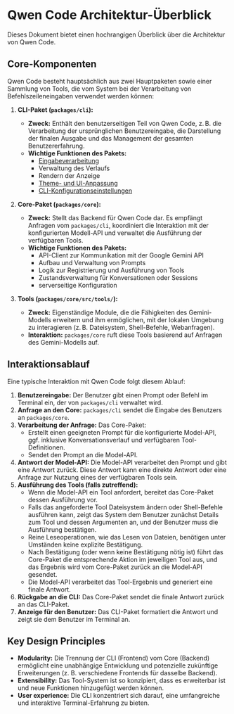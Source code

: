 # Qwen Code Architektur-Überblick

Dieses Dokument bietet einen hochrangigen Überblick über die Architektur von Qwen Code.

## Core-Komponenten

Qwen Code besteht hauptsächlich aus zwei Hauptpaketen sowie einer Sammlung von Tools, die vom System bei der Verarbeitung von Befehlszeileneingaben verwendet werden können:

1.  **CLI-Paket (`packages/cli`):**
    - **Zweck:** Enthält den benutzerseitigen Teil von Qwen Code, z. B. die Verarbeitung der ursprünglichen Benutzereingabe, die Darstellung der finalen Ausgabe und das Management der gesamten Benutzererfahrung.
    - **Wichtige Funktionen des Pakets:**
      - [Eingabeverarbeitung](./cli/commands.md)
      - Verwaltung des Verlaufs
      - Rendern der Anzeige
      - [Theme- und UI-Anpassung](./cli/themes.md)
      - [CLI-Konfigurationseinstellungen](./cli/configuration.md)

2.  **Core-Paket (`packages/core`):**
    - **Zweck:** Stellt das Backend für Qwen Code dar. Es empfängt Anfragen vom `packages/cli`, koordiniert die Interaktion mit der konfigurierten Modell-API und verwaltet die Ausführung der verfügbaren Tools.
    - **Wichtige Funktionen des Pakets:**
      - API-Client zur Kommunikation mit der Google Gemini API
      - Aufbau und Verwaltung von Prompts
      - Logik zur Registrierung und Ausführung von Tools
      - Zustandsverwaltung für Konversationen oder Sessions
      - serverseitige Konfiguration

3.  **Tools (`packages/core/src/tools/`):**
    - **Zweck:** Eigenständige Module, die die Fähigkeiten des Gemini-Modells erweitern und ihm ermöglichen, mit der lokalen Umgebung zu interagieren (z. B. Dateisystem, Shell-Befehle, Webanfragen).
    - **Interaktion:** `packages/core` ruft diese Tools basierend auf Anfragen des Gemini-Modells auf.

## Interaktionsablauf

Eine typische Interaktion mit Qwen Code folgt diesem Ablauf:

1.  **Benutzereingabe:** Der Benutzer gibt einen Prompt oder Befehl im Terminal ein, der von `packages/cli` verwaltet wird.
2.  **Anfrage an den Core:** `packages/cli` sendet die Eingabe des Benutzers an `packages/core`.
3.  **Verarbeitung der Anfrage:** Das Core-Paket:
    - Erstellt einen geeigneten Prompt für die konfigurierte Model-API, ggf. inklusive Konversationsverlauf und verfügbaren Tool-Definitionen.
    - Sendet den Prompt an die Model-API.
4.  **Antwort der Model-API:** Die Model-API verarbeitet den Prompt und gibt eine Antwort zurück. Diese Antwort kann eine direkte Antwort oder eine Anfrage zur Nutzung eines der verfügbaren Tools sein.
5.  **Ausführung des Tools (falls zutreffend):**
    - Wenn die Model-API ein Tool anfordert, bereitet das Core-Paket dessen Ausführung vor.
    - Falls das angeforderte Tool Dateisystem ändern oder Shell-Befehle ausführen kann, zeigt das System dem Benutzer zunächst Details zum Tool und dessen Argumenten an, und der Benutzer muss die Ausführung bestätigen.
    - Reine Leseoperationen, wie das Lesen von Dateien, benötigen unter Umständen keine explizite Bestätigung.
    - Nach Bestätigung (oder wenn keine Bestätigung nötig ist) führt das Core-Paket die entsprechende Aktion im jeweiligen Tool aus, und das Ergebnis wird vom Core-Paket zurück an die Model-API gesendet.
    - Die Model-API verarbeitet das Tool-Ergebnis und generiert eine finale Antwort.
6.  **Rückgabe an die CLI:** Das Core-Paket sendet die finale Antwort zurück an das CLI-Paket.
7.  **Anzeige für den Benutzer:** Das CLI-Paket formatiert die Antwort und zeigt sie dem Benutzer im Terminal an.

## Key Design Principles

- **Modularity:** Die Trennung der CLI (Frontend) vom Core (Backend) ermöglicht eine unabhängige Entwicklung und potenzielle zukünftige Erweiterungen (z. B. verschiedene Frontends für dasselbe Backend).
- **Extensibility:** Das Tool-System ist so konzipiert, dass es erweiterbar ist und neue Funktionen hinzugefügt werden können.
- **User experience:** Die CLI konzentriert sich darauf, eine umfangreiche und interaktive Terminal-Erfahrung zu bieten.